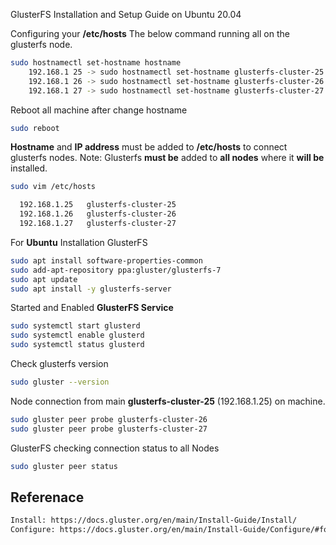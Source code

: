 GlusterFS Installation and Setup Guide on Ubuntu 20.04

Configuring your **/etc/hosts**
The below command running all on the glusterfs node.
``` bash
sudo hostnamectl set-hostname hostname
    192.168.1 25 -> sudo hostnamectl set-hostname glusterfs-cluster-25  
    192.168.1 26 -> sudo hostnamectl set-hostname glusterfs-cluster-26
    192.168.1 27 -> sudo hostnamectl set-hostname glusterfs-cluster-27
```

Reboot all machine after change hostname 
``` bash
sudo reboot
```

**Hostname** and **IP address** must be added to **/etc/hosts** to connect glusterfs nodes.
Note: Glusterfs **must be** added to **all nodes** where it **will be** installed.
``` bash
sudo vim /etc/hosts

  192.168.1.25   glusterfs-cluster-25
  192.168.1.26   glusterfs-cluster-26
  192.168.1.27   glusterfs-cluster-27

```

For **Ubuntu** Installation GlusterFS
``` bash
sudo apt install software-properties-common
sudo add-apt-repository ppa:gluster/glusterfs-7
sudo apt update
sudo apt install -y glusterfs-server

```

Started and Enabled **GlusterFS Service**
``` bash
sudo systemctl start glusterd
sudo systemctl enable glusterd
sudo systemctl status glusterd

```

Check glusterfs version
``` bash
sudo gluster --version

```

Node connection from main **glusterfs-cluster-25** (192.168.1.25) on machine.
``` bash
sudo gluster peer probe glusterfs-cluster-26
sudo gluster peer probe glusterfs-cluster-27

```

GlusterFS checking connection status to all Nodes
``` bash
sudo gluster peer status

```


## Referenace
``` bash
Install: https://docs.gluster.org/en/main/Install-Guide/Install/
Configure: https://docs.gluster.org/en/main/Install-Guide/Configure/#for-debian


```